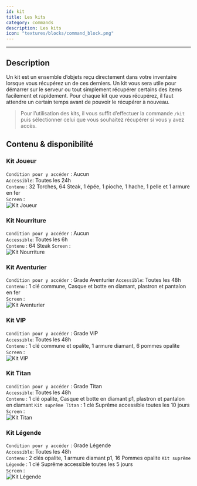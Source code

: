 ```yaml
---
id: kit
title: Les kits
category: commands
description: Les kits
icon: "textures/blocks/command_block.png"
---
```

___
## Description
 
Un kit est un ensemble d’objets reçu directement dans votre inventaire lorsque vous récupérez un de ces derniers. Un kit vous sera utile pour démarrer sur le serveur ou tout simplement récupérer certains des items facilement et rapidement.
Pour chaque kit que vous récupérez, il faut attendre un certain temps avant de pouvoir le récupérer à nouveau.
 
> Pour l’utilisation des kits, il vous suffit d’effectuer la commande ``/kit`` puis sélectionner celui que vous souhaitez récupérer si vous y avez accès.
 
## Contenu & disponibilité

### Kit Joueur 

``Condition pour y accéder`` : Aucun  
``Accessible``: Toutes les 24h  
``Contenu`` : 32 Torches, 64 Steak, 1 épée, 1 pioche, 1 hache, 1 pelle et 1 armure en fer   
``Screen`` :   
![Kit Joueur](https://user-images.githubusercontent.com/91474741/192136847-6aa7e8e2-d492-4fc8-92ae-6bf8dd1e1109.png)

### Kit Nourriture 

``Condition pour y accéder`` : Aucun  
``Accessible``: Toutes les 6h  
``Contenu`` : 64 Steak
``Screen`` :  
![Kit Nourriture](https://user-images.githubusercontent.com/91474741/192136567-5f56398a-be55-4d9a-984e-21c56bde5839.png)   

### Kit Aventurier 

``Condition pour y accéder`` : Grade Aventurier 
``Accessible``: Toutes les 48h  
``Contenu`` : 1 clé commune, Casque et botte en diamant, plastron et pantalon en fer  
``Screen`` :  
![Kit Aventurier](https://user-images.githubusercontent.com/91474741/192357728-c8121f10-3e76-4bed-9289-83a56498a3fc.png) 

### Kit VIP 

``Condition pour y accéder`` : Grade VIP  
``Accessible``: Toutes les 48h  
``Contenu`` : 1 clé commune et opalite, 1 armure diamant, 6 pommes opalite  
``Screen`` :   
![Kit VIP](https://user-images.githubusercontent.com/91474741/192136872-c886e47c-fd58-4002-9ce7-557312b5b491.png)

### Kit Titan 

``Condition pour y accéder`` : Grade Titan  
``Accessible``: Toutes les 48h  
``Contenu`` : 1 clé opalite, Casque et botte en diamant p1, plastron et pantalon en diamant
``Kit suprême Titan`` : 1 clé Suprême accessible toutes les 10 jours    
``Screen`` :   
![Kit Titan](https://user-images.githubusercontent.com/91474741/192136918-2887bd92-79ad-4de1-a1f0-39fc90e6e7ba.png)

### Kit Légende 

``Condition pour y accéder`` : Grade Légende  
``Accessible``: Toutes les 48h  
``Contenu`` : 2 clés opalite, 1 armure diamant p1, 16 Pommes opalite 
``Kit suprême Légende`` : 1 clé Suprême accessible toutes les 5 jours    
``Screen`` :   
![Kit Légende](https://user-images.githubusercontent.com/91474741/192136967-7b7936a7-a08d-4aec-b368-c55b93ebf216.png)
